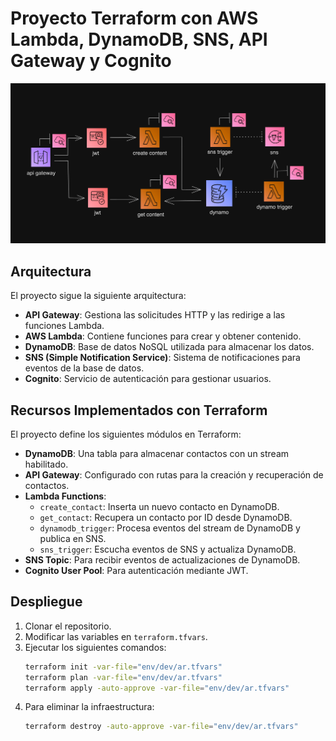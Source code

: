 # Proyecto Terraform con AWS Lambda, DynamoDB, SNS, API Gateway y Cognito
![Texto alternativo](diagram.png)

## Arquitectura

El proyecto sigue la siguiente arquitectura:

- **API Gateway**: Gestiona las solicitudes HTTP y las redirige a las funciones Lambda.
- **AWS Lambda**: Contiene funciones para crear y obtener contenido.
- **DynamoDB**: Base de datos NoSQL utilizada para almacenar los datos.
- **SNS (Simple Notification Service)**: Sistema de notificaciones para eventos de la base de datos.
- **Cognito**: Servicio de autenticación para gestionar usuarios.

## Recursos Implementados con Terraform

El proyecto define los siguientes módulos en Terraform:

- **DynamoDB**: Una tabla para almacenar contactos con un stream habilitado.
- **API Gateway**: Configurado con rutas para la creación y recuperación de contactos.
- **Lambda Functions**:
  - `create_contact`: Inserta un nuevo contacto en DynamoDB.
  - `get_contact`: Recupera un contacto por ID desde DynamoDB.
  - `dynamodb_trigger`: Procesa eventos del stream de DynamoDB y publica en SNS.
  - `sns_trigger`: Escucha eventos de SNS y actualiza DynamoDB.
- **SNS Topic**: Para recibir eventos de actualizaciones de DynamoDB.
- **Cognito User Pool**: Para autenticación mediante JWT.

## Despliegue

1. Clonar el repositorio.
2. Modificar las variables en `terraform.tfvars`.
3. Ejecutar los siguientes comandos:
   ```sh
   terraform init -var-file="env/dev/ar.tfvars"
   terraform plan -var-file="env/dev/ar.tfvars"
   terraform apply -auto-approve -var-file="env/dev/ar.tfvars"
   ```
4. Para eliminar la infraestructura:
   ```sh
   terraform destroy -auto-approve -var-file="env/dev/ar.tfvars"
   ```